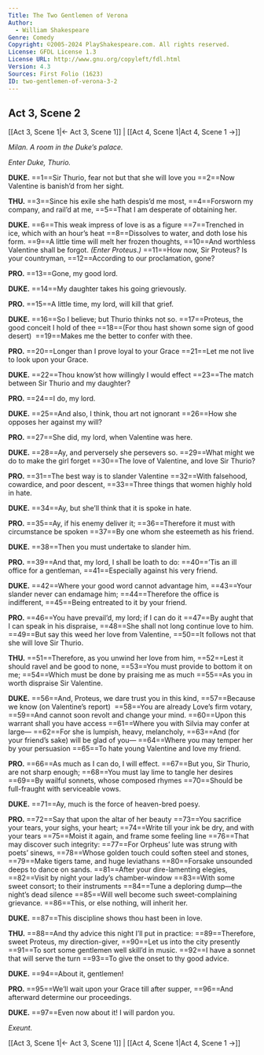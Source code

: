 ```yaml
---
Title: The Two Gentlemen of Verona
Author: 
  - William Shakespeare
Genre: Comedy
Copyright: ©2005-2024 PlayShakespeare.com. All rights reserved.
License: GFDL License 1.3
License URL: http://www.gnu.org/copyleft/fdl.html
Version: 4.3
Sources: First Folio (1623)
ID: two-gentlemen-of-verona-3-2
---
```


## Act 3, Scene 2
[[Act 3, Scene 1|← Act 3, Scene 1]] | [[Act 4, Scene 1|Act 4, Scene 1 →]]

*Milan. A room in the Duke’s palace.*

*Enter Duke, Thurio.*

**DUKE.**
==1==Sir Thurio, fear not but that she will love you
==2==Now Valentine is banish’d from her sight.

**THU.**
==3==Since his exile she hath despis’d me most,
==4==Forsworn my company, and rail’d at me,
==5==That I am desperate of obtaining her.

**DUKE.**
==6==This weak impress of love is as a figure
==7==Trenched in ice, which with an hour’s heat
==8==Dissolves to water, and doth lose his form.
==9==A little time will melt her frozen thoughts,
==10==And worthless Valentine shall be forgot.
*(Enter Proteus.)*
==11==How now, Sir Proteus? Is your countryman,
==12==According to our proclamation, gone?

**PRO.**
==13==Gone, my good lord.

**DUKE.**
==14==My daughter takes his going grievously.

**PRO.**
==15==A little time, my lord, will kill that grief.

**DUKE.**
==16==So I believe; but Thurio thinks not so.
==17==Proteus, the good conceit I hold of thee
==18==(For thou hast shown some sign of good desert) 
==19==Makes me the better to confer with thee.

**PRO.**
==20==Longer than I prove loyal to your Grace
==21==Let me not live to look upon your Grace.

**DUKE.**
==22==Thou know’st how willingly I would effect
==23==The match between Sir Thurio and my daughter?

**PRO.**
==24==I do, my lord.

**DUKE.**
==25==And also, I think, thou art not ignorant
==26==How she opposes her against my will?

**PRO.**
==27==She did, my lord, when Valentine was here.

**DUKE.**
==28==Ay, and perversely she persevers so.
==29==What might we do to make the girl forget
==30==The love of Valentine, and love Sir Thurio?

**PRO.**
==31==The best way is to slander Valentine
==32==With falsehood, cowardice, and poor descent,
==33==Three things that women highly hold in hate.

**DUKE.**
==34==Ay, but she’ll think that it is spoke in hate.

**PRO.**
==35==Ay, if his enemy deliver it;
==36==Therefore it must with circumstance be spoken
==37==By one whom she esteemeth as his friend.

**DUKE.**
==38==Then you must undertake to slander him.

**PRO.**
==39==And that, my lord, I shall be loath to do:
==40==’Tis an ill office for a gentleman,
==41==Especially against his very friend.

**DUKE.**
==42==Where your good word cannot advantage him,
==43==Your slander never can endamage him;
==44==Therefore the office is indifferent,
==45==Being entreated to it by your friend.

**PRO.**
==46==You have prevail’d, my lord; if I can do it
==47==By aught that I can speak in his dispraise,
==48==She shall not long continue love to him.
==49==But say this weed her love from Valentine,
==50==It follows not that she will love Sir Thurio.

**THU.**
==51==Therefore, as you unwind her love from him,
==52==Lest it should ravel and be good to none,
==53==You must provide to bottom it on me;
==54==Which must be done by praising me as much
==55==As you in worth dispraise Sir Valentine.

**DUKE.**
==56==And, Proteus, we dare trust you in this kind,
==57==Because we know (on Valentine’s report) 
==58==You are already Love’s firm votary,
==59==And cannot soon revolt and change your mind.
==60==Upon this warrant shall you have access
==61==Where you with Silvia may confer at large⁠—
==62==For she is lumpish, heavy, melancholy,
==63==And (for your friend’s sake) will be glad of you⁠—
==64==Where you may temper her by your persuasion
==65==To hate young Valentine and love my friend.

**PRO.**
==66==As much as I can do, I will effect.
==67==But you, Sir Thurio, are not sharp enough;
==68==You must lay lime to tangle her desires
==69==By wailful sonnets, whose composed rhymes
==70==Should be full-fraught with serviceable vows.

**DUKE.**
==71==Ay, much is the force of heaven-bred poesy.

**PRO.**
==72==Say that upon the altar of her beauty
==73==You sacrifice your tears, your sighs, your heart;
==74==Write till your ink be dry, and with your tears
==75==Moist it again, and frame some feeling line
==76==That may discover such integrity:
==77==For Orpheus’ lute was strung with poets’ sinews,
==78==Whose golden touch could soften steel and stones,
==79==Make tigers tame, and huge leviathans
==80==Forsake unsounded deeps to dance on sands.
==81==After your dire-lamenting elegies,
==82==Visit by night your lady’s chamber-window
==83==With some sweet consort; to their instruments
==84==Tune a deploring dump—the night’s dead silence
==85==Will well become such sweet-complaining grievance.
==86==This, or else nothing, will inherit her.

**DUKE.**
==87==This discipline shows thou hast been in love.

**THU.**
==88==And thy advice this night I’ll put in practice:
==89==Therefore, sweet Proteus, my direction-giver,
==90==Let us into the city presently
==91==To sort some gentlemen well skill’d in music.
==92==I have a sonnet that will serve the turn
==93==To give the onset to thy good advice.

**DUKE.**
==94==About it, gentlemen!

**PRO.**
==95==We’ll wait upon your Grace till after supper,
==96==And afterward determine our proceedings.

**DUKE.**
==97==Even now about it! I will pardon you.

*Exeunt.*

[[Act 3, Scene 1|← Act 3, Scene 1]] | [[Act 4, Scene 1|Act 4, Scene 1 →]]